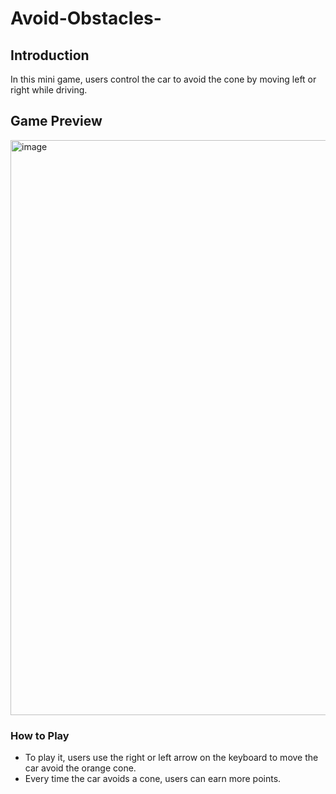 # Avoid-Obstacles-

## Introduction
In this mini game, users control the car to avoid the cone by moving left or right while driving.

## Game Preview
<img width="850" height="920" alt="image" src="https://github.com/user-attachments/assets/1d9820b0-e379-47b8-918a-750f028a339c" />

### How to Play
- To play it, users use the right or left arrow on the keyboard to move the car avoid the orange cone.
- Every time the car avoids a cone, users can earn more points.

